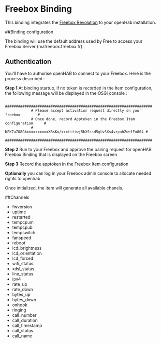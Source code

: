 # Freebox Binding

This binding integrates the [Freebox Revolution](http://www.free.fr/adsl/freebox-revolution.html) to your openHab installation.


##Binding configuration

The binding will use the default address used by Free to access your Freebox Server (mafreebox.freebox.fr).

## Authentication

You'll have to authorise openHAB to connect to your Freebox. Here is the process described :

**Step 1** At binding startup, if no token is recorded in the Item configuration, the following message
will be displayed in the OSGi console :

```
            ####################################################################
            # Please accept activation request directly on your freebox        #
            # Once done, record Apptoken in the Freebox Item configuration     #
            # bEK7a7O8GkxxxxxxxxxxXBsKu/xxxttttwj5bXSssd5gUvSXs4vrpuhZwelEo804 #
            ####################################################################
```

**Step 2** Run to your Freebox and approve the pairing request for openHAB Freebox Binding that is displayed on the Freebox screen

**Step 3** Record the apptoken in the Freebox Item configuration

**Optionally** you can log in your Freebox admin console to allocate needed rights to openhab

Once initialized, the Item will generate all available chanels.

##Channels

* fwversion
* uptime
* restarted
* tempcpum
* tempcpub
* tempswitch
* fanspeed
* reboot
* lcd_brightness
* lcd_orientation
* lcd_forced
* wifi_status
* xdsl_status
* line_status
* ipv4
* rate_up
* rate_down
* bytes_up
* bytes_down
* onhook
* ringing
* call_number
* call_duration
* call_timestamp
* call_status
* call_name



